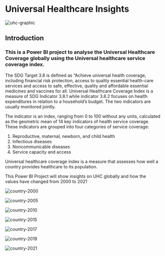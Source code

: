 # Universal Healthcare Insights

![uhc-graphic](https://github.com/user-attachments/assets/48f58653-5dc3-432b-9161-4f26dcbaa828)

## Introduction
### This is a Power BI project to analyse the Universal Healthcare Coverage globally using the Universal healthcare service coverage index. 

The SDG Target 3.8 is defined as “Achieve universal health coverage, including financial risk protection, access to quality essential health-care services and access to safe, effective, quality and affordable essential medicines and vaccines for all. Universal Healthcare Coverage Index is a measure of SDG Indicator 3.8.1 while indicator 3.8.2 focuses on health expenditures in relation to a household’s budget. The two indicators are usually monitored jointly.

The indicator is an index, ranging from 0 to 100 without any units, calculated as the geometric mean of 14 key indicators of health service coverage. These indicators are grouped into four categories of service coverage: 

1. Reproductive, maternal, newborn, and child health
2. Infectious diseases
3. Noncommunicable diseases
4. Service capacity and access

Universal healthcare coverage index is a measure that assesses how well a country provides healthcare to its population.

This Power BI Project will show insights on UHC globally and how the values have changed from 2000 to 2021



![country-2000](https://github.com/user-attachments/assets/85bb9a1a-3386-4eae-b3c1-e7ab34a74ba5)

![country-2005](https://github.com/user-attachments/assets/717eac42-93b6-4d0e-a76c-fd23aa4d6f44)

![country-2010](https://github.com/user-attachments/assets/24ae891b-e873-4704-8f32-e11652d31f5e)

![country-2015](https://github.com/user-attachments/assets/5291123c-eae8-41ff-994f-35a58aa345dd)

![country-2017](https://github.com/user-attachments/assets/032c65e7-dd89-4f8c-856c-537b15659459)

![country-2019](https://github.com/user-attachments/assets/6ffed8d8-837a-4ca2-b526-d5089c196a62)

![country-2021](https://github.com/user-attachments/assets/37616d34-bba3-4353-bf92-ed2e164505c8)
